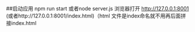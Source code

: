 ##启动应用
npm run start  或者node server.js
浏览器打开
http://127.0.0.1:8001 (或者http://127.0.0.1:8001/index.html)（html 文件是index命名就不用再后面拼接index.html